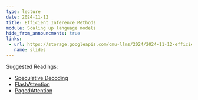 ```yaml
---
type: lecture
date: 2024-11-12
title: Efficient Inference Methods
module: Scaling up language models
hide_from_announcments: true
links: 
 - url: https://storage.googleapis.com/cmu-llms/2024/2024-11-12-efficient-inference-methods.pdf
   name: slides
---
```

Suggested Readings:
 - [Speculative Decoding](https://arxiv.org/abs/2211.17192)
 - [FlashAttention](https://arxiv.org/abs/2205.14135)
 - [PagedAttention](https://arxiv.org/abs/2309.06180)

